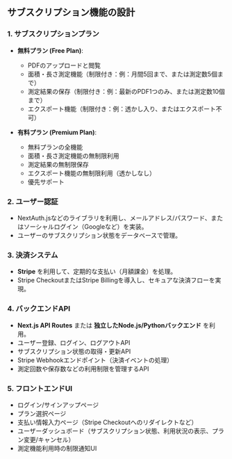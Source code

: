 

## サブスクリプション機能の設計

### 1. サブスクリプションプラン

- **無料プラン (Free Plan)**:
  - PDFのアップロードと閲覧
  - 面積・長さ測定機能（制限付き：例：月間5回まで、または測定数5個まで）
  - 測定結果の保存（制限付き：例：最新のPDF1つのみ、または測定数10個まで）
  - エクスポート機能（制限付き：例：透かし入り、またはエクスポート不可）

- **有料プラン (Premium Plan)**:
  - 無料プランの全機能
  - 面積・長さ測定機能の無制限利用
  - 測定結果の無制限保存
  - エクスポート機能の無制限利用（透かしなし）
  - 優先サポート

### 2. ユーザー認証

- NextAuth.jsなどのライブラリを利用し、メールアドレス/パスワード、またはソーシャルログイン（Googleなど）を実装。
- ユーザーのサブスクリプション状態をデータベースで管理。

### 3. 決済システム

- **Stripe** を利用して、定期的な支払い（月額課金）を処理。
- Stripe CheckoutまたはStripe Billingを導入し、セキュアな決済フローを実現。

### 4. バックエンドAPI

- **Next.js API Routes** または **独立したNode.js/Pythonバックエンド** を利用。
- ユーザー登録、ログイン、ログアウトAPI
- サブスクリプション状態の取得・更新API
- Stripe Webhookエンドポイント（決済イベントの処理）
- 測定回数や保存数などの利用制限を管理するAPI

### 5. フロントエンドUI

- ログイン/サインアップページ
- プラン選択ページ
- 支払い情報入力ページ（Stripe Checkoutへのリダイレクトなど）
- ユーザーダッシュボード（サブスクリプション状態、利用状況の表示、プラン変更/キャンセル）
- 測定機能利用時の制限通知UI


